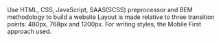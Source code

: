 Use HTML, CSS, JavaScript, SAAS(SCSS) preprocessor and BEM methodology  to build a website
Layout is made relative to three transition points: 480px, 768px and 1200px.
For writing styles, the Mobile First approach used.



